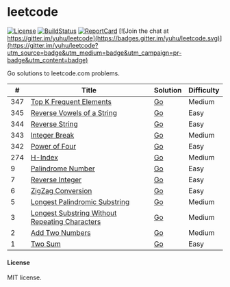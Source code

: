 # leetcode

[![License](https://img.shields.io/badge/license-MIT-blue.svg)](LICENSE)
[![BuildStatus](https://travis-ci.org/yuhu/leetcode.svg?branch=master)](https://travis-ci.org/yuhu/leetcode)
[![ReportCard](https://goreportcard.com/badge/github.com/yuhu/leetcode)](https://goreportcard.com/report/github.com/yuhu/leetcode)
[![Join the chat at https://gitter.im/yuhu/leetcode](https://badges.gitter.im/yuhu/leetcode.svg)](https://gitter.im/yuhu/leetcode?utm_source=badge&utm_medium=badge&utm_campaign=pr-badge&utm_content=badge)

Go solutions to leetcode.com problems.

| # | Title | Solution | Difficulty |
|---| ----- | -------- | ---------- |
|347| [Top K Frequent Elements](https://leetcode.com/problems/top-k-frequent-elements/) | [Go](problems/347.TopKFreq) | Medium |
|345| [Reverse Vowels of a String](https://leetcode.com/problems/reverse-vowels-of-a-string/) | [Go](problems/345.ReverseVowels/) | Easy |
|344| [Reverse String](https://leetcode.com/problems/reverse-string/) | [Go](problems/344.ReverseString/) | Easy |
|343| [Integer Break](https://leetcode.com/problems/integer-break/) | [Go](problems/343.IntegerBreak/) | Medium |
|342| [Power of Four](https://leetcode.com/problems/power-of-four/) | [Go](problems/342.PowerOfFour/) | Easy |
|274| [H-Index](https://leetcode.com/problems/h-index/) | [Go](problems/274.H-Index/) | Medium |
| 9 | [Palindrome Number](https://leetcode.com/problems/palindrome-number/) | [Go](problems/9.PalindromeNumber/) | Easy |
| 7 | [Reverse Integer](https://leetcode.com/problems/reverse-integer/) | [Go](problems/7.ReverseInt/) | Easy |
| 6 | [ZigZag Conversion](https://leetcode.com/problems/zigzag-conversion/) | [Go](problems/6.ZigZag/) | Easy |
| 5 | [Longest Palindromic Substring](https://leetcode.com/problems/longest-palindromic-substring/) | [Go](problems/5.PalindromicSubstr/) | Medium |
| 3 | [Longest Substring Without Repeating Characters](https://leetcode.com/problems/longest-substring-without-repeating-characters/) | [Go](problems/3.LongestSubstr/) | Medium |
| 2 | [Add Two Numbers](https://leetcode.com/problems/add-two-numbers/) | [Go](problems/2.AddTwoNumbers/) | Medium |
| 1 | [Two Sum](https://leetcode.com/problems/two-sum/) | [Go](problems/1.TwoSum/) | Easy |

#### License

MIT license.
